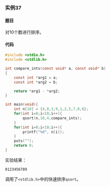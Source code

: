 ### 实例37

#### 题目

对10个数进行排序。

#### 代码

```C
#include <stdio.h>
#include <stdlib.h>

int compare_ints(const void* a, const void* b)
{
    const int *arg1 = a;
    const int *arg2 = b;

    return *arg1 - *arg2;
}

int main(void){
    int n[10] = {4,8,3,9,1,2,5,7,0,6};
    for(int i=0;i<10;i++){
        qsort(n,10,4,compare_ints);
    }
    for(int i=0;i<10;i++){
        printf("%d", n[i]);
    }
    puts("");
    return 0;
}
```

实验结果：

```
0123456789
```

调用了`<stdlib.h>`中的快速排序`qsort`。
